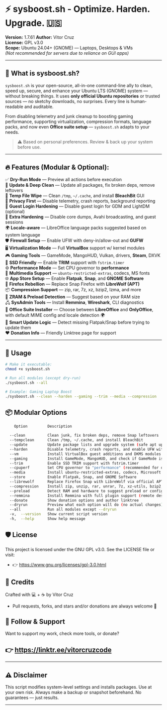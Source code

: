 # ⚡ sysboost.sh - Optimize. Harden. Upgrade. 🇺🇸

**Version:** 1.7.61
**Author:** Vitor Cruz  
**License:** GPL v3.0  
**Scope:** Ubuntu 24.04+ (GNOME) — Laptops, Desktops & VMs  
*(Not recommended for servers due to reliance on GUI apps)*

---

## 🧰 What is sysboost.sh?

`sysboost.sh` is your open-source, all-in-one command-line ally to clean, speed up, secure, and enhance your Ubuntu LTS (GNOME) system — without breaking things. It uses **only official Ubuntu repositories** or trusted sources — no sketchy downloads, no surprises. Every line is human-readable and auditable.

From disabling telemetry and junk cleanup to boosting gaming performance, supporting virtualization, compression formats, language packs, and now even **Office suite setup** — `sysboost.sh` adapts to your needs.

> ⚠️ Based on personal preferences. Review & back up your system before use.

---

## 🔥 Features (Modular & Optional):


✅ **Dry-Run Mode** — Preview all actions before execution     
🧼 **Update & Deep Clean** — Update all packages, fix broken deps, remove leftovers      
🧹 **Temp File Wipe** — Clean `/tmp`, `~/.cache`, and install **BleachBit** GUI    
🔐 **Privacy First** — Disable telemetry, crash reports, background reporting    
🚷 **Guest Login Hardening** — Disable guest login for GDM and LightDM (optional)    
🧱 **Extra Hardening** — Disable core dumps, Avahi broadcasting, and guest sessions    
🌍 **Locale-aware** — LibreOffice language packs suggested based on system language    
🛡️ **Firewall Setup** — Enable UFW with deny-in/allow-out and **GUFW**      
🖥️ **Virtualization Mode** — Full **VirtualBox** support w/ kernel modules     
🎮 **Gaming Tools** — GameMode, MangoHUD, Vulkan, drivers, **Steam**, DXVK      
💾 **SSD Friendly** — Enable **TRIM** support with `fstrim.timer`      
⚙️ **Performance Mode** — Set CPU governor to **performance**      
🎵 **Multimedia Support** — `ubuntu-restricted-extras`, codecs, MS fonts      
🌐 **App Store Setup** — Enable **Flatpak**, **Snap**, and **GNOME Software**      
🦊 **Firefox Rebellion** — Replace Snap Firefox with **LibreWolf (APT)**      
📦 **Compression Support** — zip, rar, 7z, xz, bzip2, lzma, and more      
🔁 **ZRAM & Preload Detection** — Suggest based on your RAM size      
🖧 **SysAdmin Tools** — Install **Remmina**, **Wireshark**, CLI diagnostics      
📝 **Office Suite Installer** — Choose between **LibreOffice** and **OnlyOffice**, with default MIME config and locale detection 🌍    
🧠 **Smart Update Logic** — Detect missing Flatpak/Snap before trying to update them      
❤️ **Donation Info** — Friendly Linktree page for support     

---

## 🧪 Usage

```bash
# Make it executable:
chmod +x sysboost.sh

# Run all modules (except dry-run)
./sysboost.sh --all

# Example: Gaming Laptop Boost
./sysboost.sh --clean --harden --gaming --trim --media --compression
```

## 📦 Modular Options
```bash
    Option         Description

  --clean          Clean junk, fix broken deps, remove Snap leftovers
  --tempclean      Clean /tmp, ~/.cache, and install BleachBit
  --update         Update package lists and upgrade system (safe apt update + upgrade)
  --harden         Disable telemetry, crash reports, and enable UFW with GUI
  --vm             Install VirtualBox guest additions and DKMS modules
  --gaming         Install GameMode, MangoHUD, and check if GameMode is active
  --trim           Enable SSD TRIM support with fstrim.timer
  --cpuperf        Set CPU governor to "performance" (recommended for desktops)
  --media          Install ubuntu-restricted-extras, codecs, Microsoft fonts
  --store          Enable Flatpak, Snap, and GNOME Software
  --librewolf      Replace Firefox Snap with LibreWolf via official APT repo
  --compression    Install zip, unzip, rar, unrar, 7z, xz-utils, bzip2, and lzma
  --preload        Detect RAM and hardware to suggest preload or configure ZRAM
  --remmina        Install Remmina with full plugin support (remote desktop client)
  --donate         Show donation options and author linktree
  --dryrun         Preview what each option will do (no actual changes)
  --all            Run all modules except --dryrun
  -v,  --version   Show current script version
  -h,  --help      Show help message
```

## 🛡️ License
This project is licensed under the GNU GPL v3.0.
See the LICENSE file or visit:
- 👉 https://www.gnu.org/licenses/gpl-3.0.html

## 👤 Credits
Crafted with 💻 + ☕ by Vitor Cruz
- Pull requests, forks, and stars and/or donations are always welcome 🌟

## 👋 Follow & Support
Want to support my work, check more tools, or donate?
## 👉 https://linktr.ee/vitorcruzcode

---

## ⚠️ Disclaimer
This script modifies system-level settings and installs packages.
Use at your own risk. Always make a backup or snapshot beforehand.
No guarantees — just results.

---

